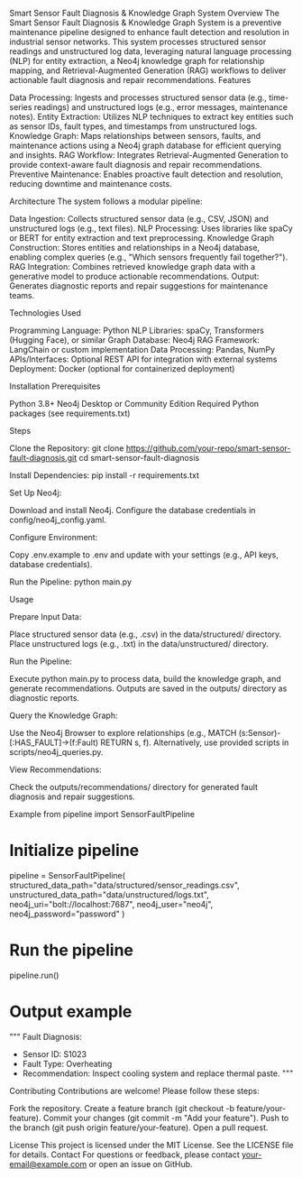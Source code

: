 Smart Sensor Fault Diagnosis & Knowledge Graph System
Overview
The Smart Sensor Fault Diagnosis & Knowledge Graph System is a preventive maintenance pipeline designed to enhance fault detection and resolution in industrial sensor networks. This system processes structured sensor readings and unstructured log data, leveraging natural language processing (NLP) for entity extraction, a Neo4j knowledge graph for relationship mapping, and Retrieval-Augmented Generation (RAG) workflows to deliver actionable fault diagnosis and repair recommendations.
Features

Data Processing: Ingests and processes structured sensor data (e.g., time-series readings) and unstructured logs (e.g., error messages, maintenance notes).
Entity Extraction: Utilizes NLP techniques to extract key entities such as sensor IDs, fault types, and timestamps from unstructured logs.
Knowledge Graph: Maps relationships between sensors, faults, and maintenance actions using a Neo4j graph database for efficient querying and insights.
RAG Workflow: Integrates Retrieval-Augmented Generation to provide context-aware fault diagnosis and repair recommendations.
Preventive Maintenance: Enables proactive fault detection and resolution, reducing downtime and maintenance costs.

Architecture
The system follows a modular pipeline:

Data Ingestion: Collects structured sensor data (e.g., CSV, JSON) and unstructured logs (e.g., text files).
NLP Processing: Uses libraries like spaCy or BERT for entity extraction and text preprocessing.
Knowledge Graph Construction: Stores entities and relationships in a Neo4j database, enabling complex queries (e.g., "Which sensors frequently fail together?").
RAG Integration: Combines retrieved knowledge graph data with a generative model to produce actionable recommendations.
Output: Generates diagnostic reports and repair suggestions for maintenance teams.

Technologies Used

Programming Language: Python
NLP Libraries: spaCy, Transformers (Hugging Face), or similar
Graph Database: Neo4j
RAG Framework: LangChain or custom implementation
Data Processing: Pandas, NumPy
APIs/Interfaces: Optional REST API for integration with external systems
Deployment: Docker (optional for containerized deployment)

Installation
Prerequisites

Python 3.8+
Neo4j Desktop or Community Edition
Required Python packages (see requirements.txt)

Steps

Clone the Repository:
git clone https://github.com/your-repo/smart-sensor-fault-diagnosis.git
cd smart-sensor-fault-diagnosis


Install Dependencies:
pip install -r requirements.txt


Set Up Neo4j:

Download and install Neo4j.
Configure the database credentials in config/neo4j_config.yaml.


Configure Environment:

Copy .env.example to .env and update with your settings (e.g., API keys, database credentials).


Run the Pipeline:
python main.py



Usage

Prepare Input Data:

Place structured sensor data (e.g., .csv) in the data/structured/ directory.
Place unstructured logs (e.g., .txt) in the data/unstructured/ directory.


Run the Pipeline:

Execute python main.py to process data, build the knowledge graph, and generate recommendations.
Outputs are saved in the outputs/ directory as diagnostic reports.


Query the Knowledge Graph:

Use the Neo4j Browser to explore relationships (e.g., MATCH (s:Sensor)-[:HAS_FAULT]->(f:Fault) RETURN s, f).
Alternatively, use provided scripts in scripts/neo4j_queries.py.


View Recommendations:

Check the outputs/recommendations/ directory for generated fault diagnosis and repair suggestions.



Example
from pipeline import SensorFaultPipeline

# Initialize pipeline
pipeline = SensorFaultPipeline(
    structured_data_path="data/structured/sensor_readings.csv",
    unstructured_data_path="data/unstructured/logs.txt",
    neo4j_uri="bolt://localhost:7687",
    neo4j_user="neo4j",
    neo4j_password="password"
)

# Run the pipeline
pipeline.run()

# Output example
"""
Fault Diagnosis:
- Sensor ID: S1023
- Fault Type: Overheating
- Recommendation: Inspect cooling system and replace thermal paste.
"""

Contributing
Contributions are welcome! Please follow these steps:

Fork the repository.
Create a feature branch (git checkout -b feature/your-feature).
Commit your changes (git commit -m "Add your feature").
Push to the branch (git push origin feature/your-feature).
Open a pull request.

License
This project is licensed under the MIT License. See the LICENSE file for details.
Contact
For questions or feedback, please contact your-email@example.com or open an issue on GitHub.